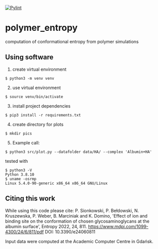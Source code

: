 [![Pylint](https://github.com/iitis/polymer_entropy/actions/workflows/pylint.yml/badge.svg)](https://github.com/iitis/polymer_entropy/actions/workflows/pylint.yml)

# polymer_entropy
computation of conformational entropy from polymer simulations

## Using software

1. create virtual environment
```
$ python3 -m venv venv
```

2. use virtual environment
```
$ source venv/bin/activate
```

3. install project dependencies
```
$ pip3 install -r requirements.txt
```

4. create directory for plots
```
$ mkdir pics
```

5. Example call:
```
$ python3 src/plot.py --datafolder data/HA/ --complex 'Albumin+HA'
```

tested with
```
$ python3 -V
Python 3.8.10
$ uname -osrmp
Linux 5.4.0-90-generic x86_64 x86_64 GNU/Linux
```

## Citing this work

While using this code please cite: P. Sionkowski, P. Bełdowski, N. Kruszewska, P. Weber, B. Marciniak and
K. Domino, 'Effect of ion and binding site on the conformation of chosen glycosaminoglycans at the albumin surface',	Entropy 2022, 24, 811.  https://www.mdpi.com/1099-4300/24/6/811/pdf  DOI: 	10.3390/e24060811 

Input data were computed at the Academic Computer Centre in Gdańsk.
